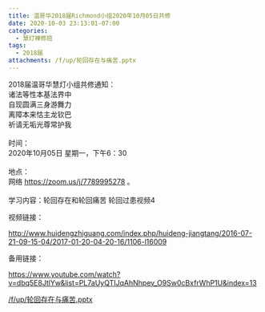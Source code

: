 ```yaml
---
title: 温哥华2018届Richmond小组2020年10月05日共修
date: 2020-10-03 23:13:01-07:00
categories:
  - 慧灯禅修班
tags:
  - 2018届
attachments: /f/up/轮回存在与痛苦.pptx
---
```

2018届温哥华慧灯小组共修通知：\
诸法等性本基法界中\
自现圆满三身游舞力\
离障本来怙主龙钦巴\
祈请无垢光尊常护我\
\
时间：\
2020年10月05日 星期一，下午6：30\
\
地点：\
网络 <https://zoom.us/j/7789995278> 。\
\
学习内容：轮回存在和轮回痛苦 轮回过患视频4

视频链接：
<!--StartFragment-->

<http://www.huidengzhiguang.com/index.php/huideng-jiangtang/2016-07-21-09-15-04/2017-01-20-04-20-16/1106-l16009>

<!--EndFragment-->

备用链接：

<!--StartFragment-->

<https://www.youtube.com/watch?v=dbq5E8JtlYw&list=PL7aUyQTIJqAhNhpev_O9Sw0cBxfrWhP1U&index=13>

[/f/up/轮回存在与痛苦.pptx](https://hdvblob.blob.core.windows.net/hdv/f/up/轮回存在与痛苦.pptx)
